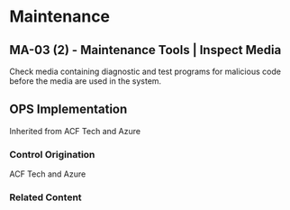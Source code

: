 # Maintenance
## MA-03 (2) - Maintenance Tools | Inspect Media

Check media containing diagnostic and test programs for malicious code before the media are used in the system.

## OPS Implementation

Inherited from ACF Tech and Azure

### Control Origination

ACF Tech and Azure

### Related Content
